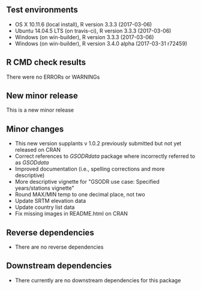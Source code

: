 
## Test environments  

- OS X 10.11.6 (local install), R version 3.3.3 (2017-03-06)
- Ubuntu 14.04.5 LTS (on travis-ci), R version 3.3.3 (2017-03-06)
- Windows (on win-builder), R version 3.3.3 (2017-03-06)
- Windows (on win-builder), R version 3.4.0 alpha (2017-03-31 r72459)

## R CMD check results  

There were no ERRORs or WARNINGs  

## New minor release  

This is a new minor release

## Minor changes  
- This new version supplants v 1.0.2 previously submitted but not yet released on CRAN
- Correct references to _GSODRdata_ package where incorrectly referred to as _GSODdata_
- Improved documentation (i.e., spelling corrections and more descriptive)  
- More descriptive vignette for "GSODR use case: Specified years/stations vignette"
- Round MAX/MIN temp to one decimal place, not two  
- Update SRTM elevation data  
- Update country list data  
- Fix missing images in README.html on CRAN  

## Reverse dependencies  
- There are no reverse dependencies  

## Downstream dependencies
- There currently are no downstream dependencies for this package  
